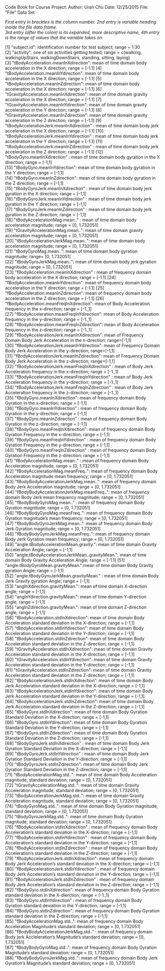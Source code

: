 Code Book for Course Project:
Author:  Uran Chu
Date:  12/25/2015
File:  "File" Data Set

*First entry in bracktes is the column number.  2nd entry is variable heading inside the file data frame.  
3rd entry (after the colon) is its expanded, more descriptive name, 
4th entry is the range of values that the variable takes on.*

[1] "subject.id": identification number for test subject; range = 1:30                                  
[2] "activity": one of six activities getting tested; range = c(walking, walkingUpStairs, walkingDownStairs, standing, sitting, laying)                                    
[3] "tBodyAcceleration.meanInXdirection": mean of time domain body acceleration in the X direction; range = [-1.1]
[4] "tBodyAcceleration.meanInYdirection": mean of time domain body acceleration in the X direction; range = [-1.1]
[5] "tBodyAcceleration.meanInZdirection": mean of time domain body acceleration in the X direction; range = [-1.1]
[6] "tGravityAcceleration.meanInXdirection": mean of time domain gravity acceleration in the X direction; range = [-1.1]
[7] "tGravityAcceleration.meanInYdirection": mean of time domain gravity acceleration in the Y direction; range = [-1.1]
[8] "tGravityAcceleration.meanInZdirection": mean of time domain gravity acceleration in the Z direction; range = [-1.1]
[9] "tBodyAccelerationJerk.meanInXdirection" : mean of time domain body jerk acceleration in the X direction; range = [-1.1]
[10] "tBodyAccelerationJerk.meanInYdirection" : mean of time domain body jerk acceleration in the Y direction; range = [-1.1]
[11] "tBodyAccelerationJerk.meanInZdirection" : mean of time domain body jerk acceleration in the Z direction; range = [-1.1]
[12] "tBodyGyro.meanInXdirection" : mean of time domain body gyration in the X direction; range = [-1,1]             
[13] "tBodyGyro.meanInYdirection": mean of time domain body gyration in the Y direction; range = [-1,1]             
[14] "tBodyGyro.meanInZdirection": mean of time domain body gyration in the Z direction; range = [-1,1]             
[15] "tBodyGyroJerk.meanInXdirection" : mean of time domain body jerk gyration in the X direction; range = [-1,1]             
[16] "tBodyGyroJerk.meanInYdirection" : mean of time domain body jerk gyration in the Y direction; range = [-1,1]     
[17] "tBodyGyroJerk.meanInZdirection" : mean of time domain body jerk gyration in the Z direction; range = [-1,1]     
[18] "tBodyAccelerationMag.mean.." : mean of time domain body acceleration magnitude; range = [0, 1.732051]            
[19] "tGravityAccelerationMag.mean..": mean of time domain gravity acceleration magnitude; range = [0, 1.732051]            
[20] "tBodyAccelerationJerkMag.mean..": mean of time domain body acceleration magnitude; range = [0, 1.732051]            
[21] "tBodyGyroMag.mean..": mean of time domain body gyration magnitude; range= [0, 1.732051]                
[22] "tBodyGyroJerkMag.mean..": mean of time domain body jerk  gyration magnitude; range = [0, 1.732051]                     
[23] "fBodyAcceleration.meanInXdirection" : mean of frequency domain body acceleration in the X direction; range = [-1.1]
[24] "fBodyAcceleration.meanInYdirection": mean of frequency domain body acceleration in the Y direction; range = [-1.1]
[25] "fBodyAcceleration.meanInZdirection": mean of frequency domain body acceleration in the Z direction; range = [-1.1]
[26] "fBodyAcceleration.meanFreqInXdirection": mean of Body Acceleration frequency in the x-direction; range = [-1.,1]       
[27] "fBodyAcceleration.meanFreqInYdirection": mean of Body Acceleration frequency in the y-direction; range = [-1.,1]       
[28] "fBodyAcceleration.meanFreqInZdirection": mean of Body Acceleration frequency in the z-direction; range = [-1.,1]       
[29] "fBodyAccelerationJerk.meanInXdirection": mean of Frequency Domain Body Jerk Acceleration in the x-direction; range=[-1,1]   
[30] "fBodyAccelerationJerk.meanInYdirection": mean of Frequency Domain Body Jerk Acceleration in the y-direction; range=[-1,1]   
[31] "fBodyAccelerationJerk.meanInZdirection": mean of Frequency Domain Body Jerk Acceleration in the z-direction; range=[-1,1]   
[32] "fBodyAccelerationJerk.meanFreqInXdirection" : mean of Body Jerk Acceleration frequency in the x-direction; range = [-1.,1]       
[33] "fBodyAccelerationJerk.meanFreqInYdirection" : mean of Body Jerk Acceleration frequency in the y-direction; range = [-1.,1]       
[34] "fBodyAccelerationJerk.meanFreqInZdirection" : mean of Body Jerk Acceleration frequency in the z-direction; range = [-1.,1]       
[35] "fBodyGyro.meanInXdirection": mean of frequency domain Body Gyration  in the x-direction; range = [-1,1]               
[36] "fBodyGyro.meanInYdirection" : mean of frequency domain Body Gyration  in the y-direction; range = [-1,1]               
[37] "fBodyGyro.meanInZdirection" : mean of frequency domain Body Gyration  in the z-direction; range = [-1,1]               
[38] "fBodyGyro.meanFreqInXdirection": mean of frequency domain Body Gyration Frequency in the x-direction; range = [-1,1]              
[39] "fBodyGyro.meanFreqInYdirection" : mean of frequency domain Body Gyration Frequency in the y-direction; range = [-1,1]              
[40] "fBodyGyro.meanFreqInZdirection" : mean of frequency domain Body Gyration Frequency in the z-direction; range = [-1,1]              
[41] "fBodyAccelerationMag.mean.." : mean of frequency domain Body Acceleration magnitude; range = [0, 1.732051]                
[42] "fBodyAccelerationMag.meanFreq..": mean of frequency domain Body Acceleration magnitude mean frequency; range = [0, 1.732051]                                
[43] "fBodyBodyAccelerationJerkMag.mean..": mean of frequency domain Body Jerk Acceleration  magnitude; range = [0, 1.732051]                                
[44] "fBodyBodyAccelerationJerkMag.meanFreq..": mean of frequency domain Body Jerk mean frequency  magnitude; range = [0, 1.732051]                                
[45] "fBodyBodyGyroMag.mean.." : mean of frequency domain Body Gyration magnitude; range = [0, 1.732051]            
[46] "fBodyBodyGyroMag.meanFreq..": mean of frequency domain Body Gyration magnitude’s mean frequency; range = [0, 1.732051]            
[47] "fBodyBodyGyroJerkMag.mean..": mean of frequency domain Body Jerk Gyration magnitude; range = [0, 1.732051]                    
[48] "fBodyBodyGyroJerkMag.meanFreq..": mean of frequency domain Body Jerk Gyration mean frequency; range = [0, 1.732051]                    
[49] "angle.tBodyAccelerationMean.gravity.": mean of time domain Gravity Acceleration Angle; range = [-1,1]   
[50] "angle.tBodyAccelerationJerkMean..gravityMean.": mean of time domain Body Gravity Acceleration Angle; range = [-1.1]
[51] "angle.tBodyGyroMean.gravityMean.":mean of time domain Body Gravity gyration Angle; range = [-1,1]          
[52] "angle.tBodyGyroJerkMean.gravityMean." : mean of time domain Body Jerk Gravity gyration Angle; range = [-1,1]          
[53] "angInXdirection.gravityMean.": mean of time domain X-direction angle; range = [-1,1]                
[54] "angInYdirection.gravityMean.": mean of time domain Y-direction angle; range = [-1,1]          
[55] "angInZdirection.gravityMean.": mean of time domain Z-direction angle; range = [-1,1]            
[56] "tBodyAcceleration.stdInXdirection": mean of time domain Body Acceleration standard deviation in the X-direction; range = [-1,1]           
[57] "tBodyAcceleration.stdInYdirection": mean of time domain Body Acceleration standard deviation in the Y-direction; range = [-1,1]           
[58] "tBodyAcceleration.stdInZdirection": mean of time domain Body Acceleration standard deviation in the Z-direction; range = [-1,1]           
[59] "tGravityAcceleration.stdInXdirection": mean of time domain Gravity Acceleration standard deviation in the X-direction; range = [-1,1]      
[60] "tGravityAcceleration.stdInYdirection": mean of time domain Gravity Acceleration standard deviation in the Y-direction; range = [-1,1]      
[61] "tGravityAcceleration.stdInZdirection": mean of time domain Gravity Acceleration standard deviation in the Z-direction; range = [-1,1]      
[62] "tBodyAccelerationJerk.stdInXdirection”: mean of time domain Body Jerk Acceleration standard deviation in the X-direction; range = [-1,1]  
[63] "tBodyAccelerationJerk.stdInYdirection": mean of time domain Body Jerk Acceleration standard deviation in the Y-direction; range = [-1,1]  
[64] "tBodyAccelerationJerk.stdInZdirection": mean of time domain Body Jerk Acceleration standard deviation in the Z-direction; range = [-1,1]  
[65] "tBodyGyro.stdInXdirection": mean of time domain Body Gyration Standard Deviation in the X-direction; range = [-1,1]                 
[66] "tBodyGyro.stdInYdirection": mean of time domain Body Gyration Standard Deviation in the Y-direction; range = [-1,1]                 
[67] "tBodyGyro.stdInZdirection": mean of time domain Body Gyration Standard Deviation in the Z-direction; range = [-1,1]                  
[68] "tBodyGyroJerk.stdInXdirection" : mean of time domain Body Jerk Gyration Standard Deviation in the X-direction; range = [-1,1]                 
[69] "tBodyGyroJerk.stdInYdirection" : mean of time domain Body Jerk Gyration Standard Deviation in the Y-direction; range = [-1,1]             
[70] "tBodyGyroJerk.stdInZdirection": mean of time domain Body Jerk Gyration Standard Deviation in the Z-direction; range = [-1,1]             
[71] "tBodyAccelerationMag.std..": mean of time domain Body Acceleration magnitude, standard deviation; range = [0, 1.732051]                                
[72] "tGravityAccelerationMag.std..": mean of time domain Gravity Acceleration magnitude, standard deviation; range = [0, 1.732051]                                
[73] "tBodyAccelerationJerkMag.std..": mean of time domain Gravity Acceleration magnitude, standard deviation; range = [0, 1.732051]                                
[74]  "tBodyGyroMag.std..": mean of time domain Body Gyration magnitude, standard deviation; range = [0, 1.732051]                      
[75] "tBodyGyroJerkMag.std..": mean of time domain Body Gyration magnitude, standard deviation; range = [0, 1.732051]                      
[76] "fBodyAcceleration.stdInXdirection" : mean of frequency domain Body Acceleration’s standard deviation in the X-direction; range = [-1,1]      
[77] "fBodyAcceleration.stdInYdirection" : mean of frequency domain Body Acceleration’s standard deviation in the Y-direction; range = [-1,1]      
[78] "fBodyAcceleration.stdInZdirection" : mean of frequency domain Body Acceleration’s standard deviation in the Z-direction; range = [-1,1]   
[79] "fBodyAccelerationJerk.stdInXdirection": mean of frequency domain Body Jerk Acceleration’s standard deviation in the X-direction; range = [-1,1]   
[80] "fBodyAccelerationJerk.stdInYdirection" : mean of frequency domain Body Jerk Acceleration’s standard deviation in the Y-direction; range = [-1,1]   
[81] "fBodyAccelerationJerk.stdInZdirection" : mean of frequency domain Body Jerk Acceleration’s standard deviation in the Z-direction; range = [-1,1]   
[82] "fBodyGyro.stdInXdirection": mean of frequency domain Body Gyration standard deviation in the X-dierction; range = [-1.,1]                    
[83] "fBodyGyro.stdInYdirection" : mean of frequency domain Body Gyration standard deviation in the Y-direction; range = [-1,1]                   
[84] "fBodyGyro.stdInZdirection":  mean of frequency domain Body Gyration standard deviation in the Z-direction; range = [-1,1]                    
[85] "fBodyAccelerationMag.std..": mean of frequency domain Body Acceleration Magnitude’s standard deviation; range = [0, 1.732051]               
[86] "fBodyBodyAccelerationJerkMag.std.." : mean of frequency domain Body jerk Accleleration’s Magnitude’s standard deviation; range = [0, 1.732051]     
[87] "fBodyBodyGyroMag.std..": mean of frequency domain Body Gyration Magnitude’s standard deviation; range = [0, 1.732051]                       
[88] "fBodyBodyGyroJerkMag.std..": mean of frequency domain Body Jerk Gyration’s Magnitude’s standard deviation; range = [0, 1.732051]                                
